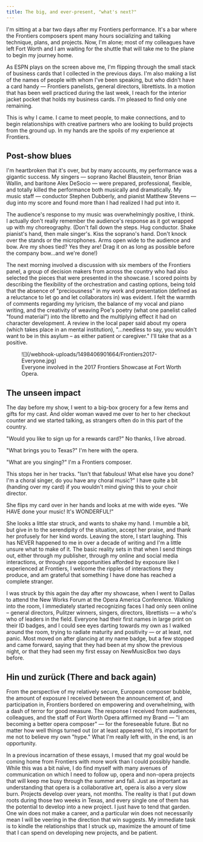 ```yaml
---
title: The big, and ever-present, "what's next?"
---
```


I'm sitting at a bar two days after my Frontiers performance. It's a bar where the Frontiers composers spent many hours socializing and talking technique, plans, and projects. Now, I'm alone; most of my colleagues have left Fort Worth and I am waiting for the shuttle that will take me to the plane to begin my journey home.

As ESPN plays on the screen above me, I'm flipping through the small stack of business cards that I collected in the previous days. I'm also making a list of the names of people with whom I’ve been speaking, but who didn't have a card handy — Frontiers panelists, general directors, librettists. In a motion that has been well practiced during the last week, I reach for the interior jacket pocket that holds my business cards. I'm pleased to find only one remaining.

This is why I came. I came to meet people, to make connections, and to begin relationships with creative partners who are looking to build projects from the ground up. In my hands are the spoils of my experience at Frontiers.

## Post-show blues

I'm heartbroken that it's over, but by many accounts, my performance was a gigantic success. My singers — soprano Rachel Blaustein, tenor Brian Wallin, and baritone Alex DeSocio — were prepared, professional, flexible, and totally killed the performance both musically and dramatically. My music staff — conductor Stephen Dubberly, and pianist Matthew Stevens — dug into my score and found more than I had realized I had put into it.

The audience's response to my music was overwhelmingly positive, I think. I actually don't really remember the audience's response as it got wrapped up with my choreography. (Don't fall down the steps. Hug conductor. Shake pianist's hand, then male singer's. Kiss the soprano's hand. Don't knock over the stands or the microphones. Arms open wide to the audience and bow. Are my shoes tied? Yes they are! Drag it on as long as possible before the company bow…and we're done!)

The next morning involved a discussion with six members of the Frontiers panel, a group of decision makers from across the country who had also selected the pieces that were presented in the showcase. I scored points by describing the flexibility of the orchestration and casting options, being told that the absence of "preciousness" in my work and presentation (defined as a reluctance to let go and let collaborators in) was evident. I felt the warmth of comments regarding my lyricism, the balance of my vocal and piano writing, and the creativity of weaving Poe's poetry (what one panelist called "found material") into the libretto and the multiplying effect it had on character development. A review in the local paper said about my opera (which takes place in an mental institution), "…needless to say, you wouldn't want to be in this asylum – as either patient or caregiver." I'll take that as a positive.

<figure data-type="image">
![](/webhook-uploads/1498406901664/Frontiers2017-Everyone.jpg)
<figcaption>Everyone involved in the 2017 Frontiers Showcase at Fort Worth Opera.</figcaption>
</figure>

## The unseen impact

The day before my show, I went to a big-box grocery for a few items and gifts for my cast. And older woman waved me over to her to her checkout counter and we started talking, as strangers often do in this part of the country.

"Would you like to sign up for a rewards card?" No thanks, I live abroad.

"What brings you to Texas?" I'm here with the opera.

"What are you singing?" I'm a Frontiers composer.

This stops her in her tracks. "Isn't that fabulous! What else have you done? I'm a choral singer, do you have any choral music?" I have quite a bit (handing over my card) if you wouldn't mind giving this to your choir director.

She flips my card over in her hands and looks at me with wide eyes. "We HAVE done your music! It's WONDERFUL!"

She looks a little star struck, and wants to shake my hand. I mumble a bit, but give in to the serendipity of the situation, accept her praise, and thank her profusely for her kind words. Leaving the store, I start laughing. This has NEVER happened to me in over a decade of writing and I'm a little unsure what to make of it. The basic reality sets in that when I send things out, either through my publisher, through my online and social media interactions, or through rare opportunities afforded by exposure like I experienced at Frontiers, I welcome the ripples of interactions they produce, and am grateful that something I have done has reached a complete stranger.

I was struck by this again the day after my showcase, when I went to Dallas to attend the New Works Forum at the Opera America Conference. Walking into the room, I immediately started recognizing faces I had only seen online – general directors, Pulitzer winners, singers, directors, librettists — a who's who of leaders in the field. Everyone had their first names in large print on their ID badges, and I could see eyes darting towards my own as I walked around the room, trying to radiate maturity and positivity — or at least, not panic. Most moved on after glancing at my name badge, but a few stopped and came forward, saying that they had been at my show the previous night, or that they had seen my first essay on NewMusicBox two days before.

## Hin und zurück (There and back again)

From the perspective of my relatively secure, European composer bubble, the amount of exposure I received between the announcement of, and participation in, Frontiers bordered on empowering and overwhelming, with a dash of terror for good measure. The response I received from audiences, colleagues, and the staff of Fort Worth Opera affirmed my Brand — "I am becoming a better opera composer" — for the foreseeable future. But no matter how well things turned out (or at least appeared to), it's important for me not to believe my own "hype." What I'm really left with, in the end, is an opportunity.

In a previous incarnation of these essays, I mused that my goal would be coming home from Frontiers with more work than I could possibly handle. While this was a bit naïve, I do find myself with many avenues of communication on which I need to follow up, opera and non-opera projects that will keep me busy through the summer and fall. Just as important as understanding that opera is a collaborative art, opera is also a very slow burn. Projects develop over years, not months. The reality is that I put down roots during those two weeks in Texas, and every single one of them has the potential to develop into a new project. I just have to tend that garden. One win does not make a career, and a particular win does not necessarily mean I will be veering in the direction that win suggests. My immediate task is to kindle the relationships that I struck up, maximize the amount of time that I can spend on developing new projects, and be patient.
